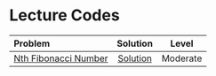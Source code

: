 # Lecture Codes

|  **Problem**  |  **Solution**  |  **Level**  |
|:--------------|:--------------:|:-----------:|
|  [Nth Fibonacci Number](https://www.naukri.com/code360/problems/nth-fibonacci-number_74156)  |  [Solution]()  |  Moderate  |